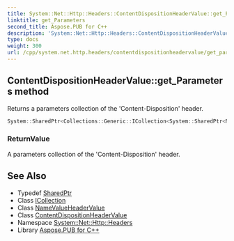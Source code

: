 ```yaml
---
title: System::Net::Http::Headers::ContentDispositionHeaderValue::get_Parameters method
linktitle: get_Parameters
second_title: Aspose.PUB for C++
description: 'System::Net::Http::Headers::ContentDispositionHeaderValue::get_Parameters method. Returns a parameters collection of the ''Content-Disposition'' header in C++.'
type: docs
weight: 300
url: /cpp/system.net.http.headers/contentdispositionheadervalue/get_parameters/
---
```

## ContentDispositionHeaderValue::get_Parameters method


Returns a parameters collection of the 'Content-Disposition' header.

```cpp
System::SharedPtr<Collections::Generic::ICollection<System::SharedPtr<NameValueHeaderValue>>> System::Net::Http::Headers::ContentDispositionHeaderValue::get_Parameters()
```


### ReturnValue

A parameters collection of the 'Content-Disposition' header.

## See Also

* Typedef [SharedPtr](../../../system/sharedptr/)
* Class [ICollection](../../../system.collections.generic/icollection/)
* Class [NameValueHeaderValue](../../namevalueheadervalue/)
* Class [ContentDispositionHeaderValue](../)
* Namespace [System::Net::Http::Headers](../../)
* Library [Aspose.PUB for C++](../../../)
